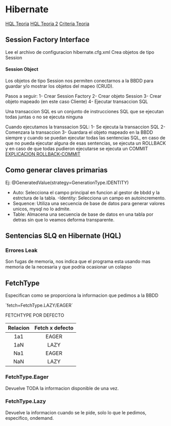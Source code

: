 # Hibernate
[HQL Teoria](https://docs.jboss.org/hibernate/orm/3.5/reference/es-ES/html/queryhql.html)
[HQL Teoria 2](https://www.tutorialspoint.com/hibernate/hibernate_query_language.htm)
[Criteria Teoria](https://docs.jboss.org/hibernate/orm/3.5/reference/es-ES/html/querycriteria.html)

## Session Factory Interface
Lee el archivo de configuracion hibernate.cfg.xml
Crea objetos de tipo Session
#### Session Object
Los objetos de tipo Session nos permiten conectarnos a la BBDD 
para guardar y/o mostrar los objetos del mapeo (CRUD).

Pasos a seguir:
1- Crear Session Factory
2- Crear objeto Session
3- Crear objeto mapeado (en este caso Cliente)
4- Ejecutar transaccion SQL

Una transaccion SQL es un conjunto de instrucciones SQL que se ejecutan todas juntas o no se ejecuta ninguna

Cuando ejecutamos la transsacion SQL:
1- Se ejecuta la transaccion SQL
2- Comenzara la transaccion
3- Guardara el objeto mapeado en la BBDD siempre y cuando se puedan ejecutar todas las sentencias SQL, en caso de que no pueda ejecutar alguna de esas sentencias, se
ejecuta un ROLLBACK y en caso de que todas pudieron ejecutarse se ejecuta un COMMIT
[EXPLICACION ROLLBACK-COMMIT](https://www.youtube.com/watch?v=xiTfest5ApU)   

## Como generar claves primarias

Ej:
@GeneratedValue(strategy=GenerationType.IDENTITY)

- Auto: Selecciona el campo principal en funcion al gestor de bbdd y la estrctura de la tabla.
-Identity: Selecciona un campo en autoincremento.  
- Sequence: Utiliza una secuencia de base de datos para generar valores unicos, mysql no lo admite. 
- Table: Almacena una secuencia de base de datos en una tabla por detras sin que lo veamos deforma transparente. 

## Sentencias SLQ en Hibernate (HQL)

### Errores Leak
Son fugas de memoria, nos indica que el programa esta usando mas memoria de la necesaria y que podria ocasionar un colapso


## FetchType
Especifican como se proporciona la informacion que pedimos a la BBDD

´fetch=FetchType.LAZY/EAGER´

FETCHTYPE POR DEFECTO 

| Relacion | Fetch x defecto |
| :--: | :--: |
| 1a1 | EAGER |
| 1aN | LAZY |
| Na1 |  EAGER |
| NaN | LAZY |

### FetchType.Eager
Devuelve TODA la informacion disponible de una vez.
### FetchType.Lazy
Devuelve la informacion cuando se le pide, solo lo que le pedimos, especifico, ondemand.
